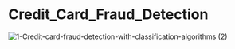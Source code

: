 # Credit_Card_Fraud_Detection


![1-Credit-card-fraud-detection-with-classification-algorithms (2)](https://user-images.githubusercontent.com/67664400/219981597-5ccabc4f-dad8-4262-8b97-4300bc27b2f8.jpg)


